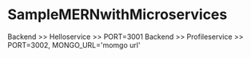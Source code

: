 # SampleMERNwithMicroservices
Backend >> Helloservice >> PORT=3001
Backend >> Profileservice >> PORT=3002, MONGO_URL='momgo url'
